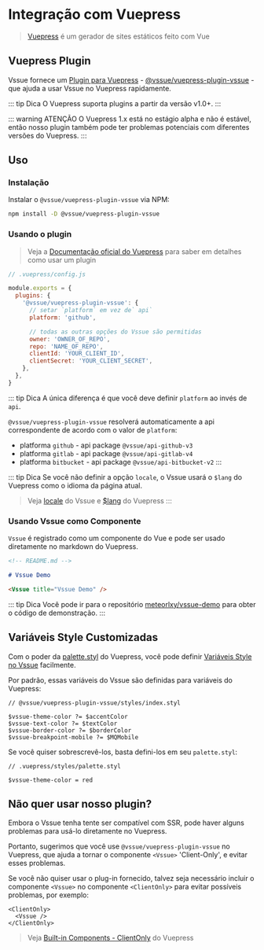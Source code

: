 # Integração com Vuepress

> [Vuepress](https://vuepress.vuejs.org/) é um gerador de sites estáticos feito com Vue

## Vuepress Plugin

Vssue fornece um [Plugin para Vuepress](https://vuepress.vuejs.org/plugin/) - [@vssue/vuepress-plugin-vssue](https://www.npmjs.com/package/@vssue/vuepress-plugin-vssue) - que ajuda a usar Vssue no Vuepress rapidamente.

::: tip Dica
O Vuepress suporta plugins a partir da versão v1.0+.
:::

::: warning ATENÇÃO
O Vuepress 1.x está no estágio alpha e não é estável, então nosso plugin também pode ter problemas potenciais com diferentes versões do Vuepress.
:::

## Uso

### Instalação

Instalar o `@vssue/vuepress-plugin-vssue` via NPM:

```bash
npm install -D @vssue/vuepress-plugin-vssue
```

### Usando o plugin

> Veja a [Documentação oficial do Vuepress](https://vuepress.vuejs.org/plugin/using-a-plugin.html) para saber em detalhes como usar um plugin

```js
// .vuepress/config.js

module.exports = {
  plugins: {
    '@vssue/vuepress-plugin-vssue': {
      // setar `platform` em vez de` api`
      platform: 'github',

      // todas as outras opções do Vssue são permitidas
      owner: 'OWNER_OF_REPO',
      repo: 'NAME_OF_REPO',
      clientId: 'YOUR_CLIENT_ID',
      clientSecret: 'YOUR_CLIENT_SECRET',
    },
  },
}
```

::: tip Dica
A única diferença é que você deve definir `platform` ao invés de `api`.

`@vssue/vuepress-plugin-vssue` resolverá automaticamente a api correspondente de acordo com o valor de `platform`:

- platforma `github` - api package `@vssue/api-github-v3`
- platforma `gitlab` - api package `@vssue/api-gitlab-v4`
- platforma `bitbucket` - api package `@vssue/api-bitbucket-v2`
:::

::: tip Dica
Se você não definir a opção `locale`, o Vssue usará o `$lang` do Vuepress como o idioma da página atual.

> Veja [locale](../options/README.md#locale) do Vssue e [$lang](https://vuepress.vuejs.org/guide/global-computed.html#lang) do Vuepress
:::

### Usando Vssue como Componente

`Vssue` é registrado como um componente do Vue e pode ser usado diretamente no markdown do Vuepress.

```md
<!-- README.md -->

# Vssue Demo

<Vssue title="Vssue Demo" />
```

::: tip Dica
Você pode ir para o repositório [meteorlxy/vssue-demo](https://github.com/meteorlxy/vssue-demo) para obter o código de demonstração.
:::

## Variáveis Style Customizadas

Com o poder da [palette.styl](https://vuepress.vuejs.org/config/#palette-styl) do Vuepress, você pode definir [Variáveis Style no Vssue](./styles.md#usando-variaveis-​​para-personalizar-o-vssue) facilmente.

Por padrão, essas variáveis ​​do Vssue são definidas para variáveis ​​do Vuepress:

```stylus
// @vssue/vuepress-plugin-vssue/styles/index.styl

$vssue-theme-color ?= $accentColor
$vssue-text-color ?= $textColor
$vssue-border-color ?= $borderColor
$vssue-breakpoint-mobile ?= $MQMobile
```

Se você quiser sobrescrevê-los, basta defini-los em seu `palette.styl`:

```stylus
// .vuepress/styles/palette.styl

$vssue-theme-color = red
```

## Não quer usar nosso plugin?

Embora o Vssue tenha tente ser compatível com SSR, pode haver alguns problemas para usá-lo diretamente no Vuepress.

Portanto, sugerimos que você use `@vssue/vuepress-plugin-vssue` no Vuepress, que ajuda a tornar o componente `<Vssue>` 'Client-Only', e evitar esses problemas.

Se você não quiser usar o plug-in fornecido, talvez seja necessário incluir o componente `<Vssue>` no componente `<ClientOnly>` para evitar possíveis problemas, por exemplo:

```vue
<ClientOnly>
  <Vssue />
</ClientOnly>
```

> Veja [Built-in Components - ClientOnly](https://vuepress.vuejs.org/guide/using-vue.html#clientonly) do Vuepress
